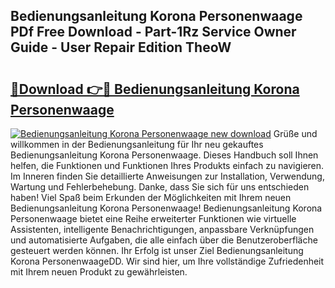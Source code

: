 ## Bedienungsanleitung Korona Personenwaage PDf Free Download - Part-1Rz Service Owner Guide - User Repair Edition TheoW

# <h2><a href="http://df2ueg1.blite.top/?on=Bedienungsanleitung+Korona+Personenwaage">🔗Download 👉🔴 Bedienungsanleitung Korona Personenwaage</a></h2>

[![Bedienungsanleitung Korona Personenwaage new download](https://i.imgur.com/lujVjoI.png)](http://df2ueg1.blite.top/?on=Bedienungsanleitung+Korona+Personenwaage)
Grüße und willkommen in der Bedienungsanleitung für Ihr neu gekauftes Bedienungsanleitung Korona Personenwaage. Dieses Handbuch soll Ihnen helfen, die Funktionen und Funktionen Ihres Produkts einfach zu navigieren. Im Inneren finden Sie detaillierte Anweisungen zur Installation, Verwendung, Wartung und Fehlerbehebung. Danke, dass Sie sich für uns entschieden haben! Viel Spaß beim Erkunden der Möglichkeiten mit Ihrem neuen Bedienungsanleitung Korona Personenwaage! Bedienungsanleitung Korona Personenwaage bietet eine Reihe erweiterter Funktionen wie virtuelle Assistenten, intelligente Benachrichtigungen, anpassbare Verknüpfungen und automatisierte Aufgaben, die alle einfach über die Benutzeroberfläche gesteuert werden können. Ihr Erfolg ist unser Ziel Bedienungsanleitung Korona PersonenwaageDD. Wir sind hier, um Ihre vollständige Zufriedenheit mit Ihrem neuen Produkt zu gewährleisten.

